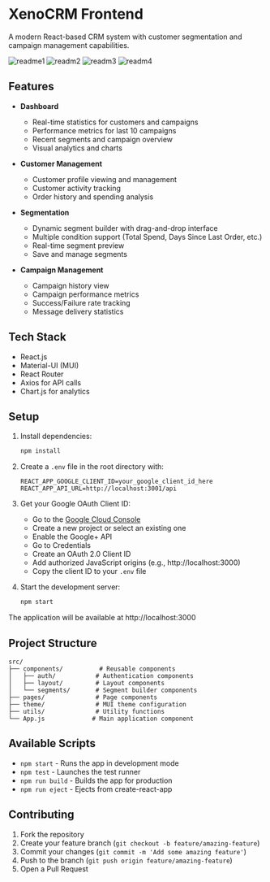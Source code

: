 # XenoCRM Frontend

A modern React-based CRM system with customer segmentation and campaign management capabilities.

![readme1](https://github.com/user-attachments/assets/4e60c6e1-83a9-48dd-a0d7-24f80bd5c1ca)
![readm2](https://github.com/user-attachments/assets/01e2fcbf-47d7-453c-9c8e-0a7516a32582)
![readm3](https://github.com/user-attachments/assets/86666d42-7606-4583-b0f1-16b6ba897182)
![readm4](https://github.com/user-attachments/assets/ee3f859d-ade2-4a4d-b67d-026cbb8d0e2f)

## Features

- **Dashboard**
  - Real-time statistics for customers and campaigns
  - Performance metrics for last 10 campaigns
  - Recent segments and campaign overview
  - Visual analytics and charts

- **Customer Management**
  - Customer profile viewing and management
  - Customer activity tracking
  - Order history and spending analysis

- **Segmentation**
  - Dynamic segment builder with drag-and-drop interface
  - Multiple condition support (Total Spend, Days Since Last Order, etc.)
  - Real-time segment preview
  - Save and manage segments

- **Campaign Management**
  - Campaign history view
  - Campaign performance metrics
  - Success/Failure rate tracking
  - Message delivery statistics

## Tech Stack

- React.js
- Material-UI (MUI)
- React Router
- Axios for API calls
- Chart.js for analytics

## Setup

1. Install dependencies:
   ```bash
   npm install
   ```

2. Create a `.env` file in the root directory with:
   ```
   REACT_APP_GOOGLE_CLIENT_ID=your_google_client_id_here
   REACT_APP_API_URL=http://localhost:3001/api
   ```

3. Get your Google OAuth Client ID:
   - Go to the [Google Cloud Console](https://console.cloud.google.com)
   - Create a new project or select an existing one
   - Enable the Google+ API
   - Go to Credentials
   - Create an OAuth 2.0 Client ID
   - Add authorized JavaScript origins (e.g., http://localhost:3000)
   - Copy the client ID to your `.env` file

4. Start the development server:
   ```bash
   npm start
   ```

The application will be available at http://localhost:3000

## Project Structure

```
src/
├── components/          # Reusable components
│   ├── auth/           # Authentication components
│   ├── layout/         # Layout components
│   └── segments/       # Segment builder components
├── pages/              # Page components
├── theme/              # MUI theme configuration
├── utils/              # Utility functions
└── App.js             # Main application component
```

## Available Scripts

- `npm start` - Runs the app in development mode
- `npm test` - Launches the test runner
- `npm run build` - Builds the app for production
- `npm run eject` - Ejects from create-react-app

## Contributing

1. Fork the repository
2. Create your feature branch (`git checkout -b feature/amazing-feature`)
3. Commit your changes (`git commit -m 'Add some amazing feature'`)
4. Push to the branch (`git push origin feature/amazing-feature`)
5. Open a Pull Request

